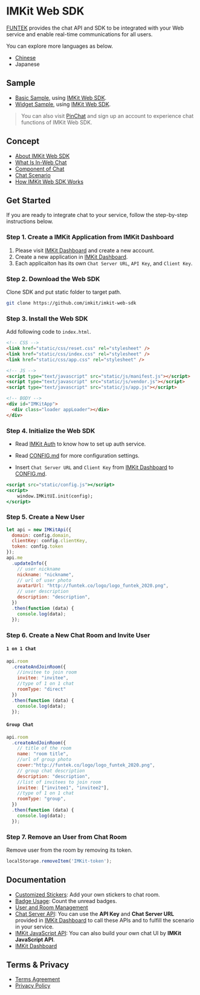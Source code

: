 # IMKit Web SDK

[FUNTEK](http://funtek.co/) provides the chat API and SDK to be integrated with your Web service and enable real-time communications for all users.

You can explore more languages as below.

- [Chinese](https://github.com/imkit/imkit-web-sdk/blob/master/docs/zh-tw/README.md)
- Japanese

## Sample

- [Basic Sample](https://github.com/imkit/imkit-web-sdk/tree/master/demo), using [IMKit Web SDK](https://github.com/imkit/imkit-web-sdk/).
- [Widget Sample](https://github.com/imkit/imkit-web-sdk/blob/master/demo/iframe.html), using [IMKit Web SDK](https://github.com/imkit/imkit-web-sdk/).

> You can also visit [PinChat](https://pinchat.me) and sign up an account to experience chat functions of IMKit Web SDK.

## Concept

- [About IMKit Web SDK](https://github.com/imkit/imkit-web-sdk/blob/master/docs/en/CONCEPT.md#about-imkit-web-sdk)
- [What Is In-Web Chat](https://github.com/imkit/imkit-web-sdk/blob/master/docs/en/CONCEPT.md#in-web-chat)
- [Component of Chat](https://github.com/imkit/imkit-web-sdk/blob/master/docs/en/CONCEPT.md#component-of-chat)
- [Chat Scenario](https://github.com/imkit/imkit-web-sdk/blob/master/docs/en/CONCEPT.md#chat-scenario-design)
- [How IMKit Web SDK Works](https://github.com/imkit/imkit-web-sdk/blob/master/docs/en/CONCEPT.md#how-imkit-web-sdk-works)


## Get Started

If you are ready to integrate chat to your service, follow the step-by-step instructions below.

### Step 1. Create a IMKit Application from IMKit Dashboard

1. Please visit [IMKit Dashboard](https://dashboard.imkit.io/) and create a new account.
2. Create a new application in [IMKit Dashboard](https://dashboard.imkit.io/).
3. Each applicaiton has its own `Chat Server URL`, `API Key`, and `Client Key`.

### Step 2. Download the Web SDK

Clone SDK and put static folder to target path.

```bash
git clone https://github.com/imkit/imkit-web-sdk
```

### Step 3. Install the Web SDK

Add following code to `index.html`.

```html
<!-- CSS -->
<link href="static/css/reset.css" rel="stylesheet" />
<link href="static/css/index.css" rel="stylesheet" />
<link href="static/css/app.css" rel="stylesheet" />

<!-- JS -->
<script type="text/javascript" src="static/js/manifest.js"></script>
<script type="text/javascript" src="static/js/vendor.js"></script>
<script type="text/javascript" src="static/js/app.js"></script>

<!-- BODY -->
<div id="IMKitApp">
  <div class="loader appLoader"></div>
</div>
```

### Step 4. Initialize the Web SDK



- Read [IMKit Auth](https://github.com/FUNTEKco/chat-server-document/wiki#external-auth-service) to know how to set up auth service.

- Read [CONFIG.md](https://github.com/imkit/imkit-web-sdk/blob/master/docs/en/CONFIG.md) for more configuration settings.

- Insert `Chat Server URL` and `Client Key` from [IMKit Dashboard](https://dashboard.imkit.io/) to [CONFIG.md](https://github.com/imkit/imkit-web-sdk/blob/master/docs/en/CONFIG.md).


```jsx
<script src="static/config.js"></script>
<script>
	window.IMKitUI.init(config);
</script>
```

### Step 5. Create a New User

```jsx
let api = new IMKitApi({
  domain: config.domain,
  clientKey: config.clientKey,
  token: config.token
});
api.me
  .updateInfo({
    // user nickname
    nickname: "nickname",
    // url of user photo
    avatarUrl: "http://funtek.co/logo/logo_funtek_2020.png",
    // user description
    description: "description",
  })
  .then(function (data) {
    console.log(data);
  });
```

### Step 6. Create a New Chat Room and Invite User


#### `1 on 1 Chat`


```jsx
api.room
  .createAndJoinRoom({
    //invitee to join room
    invitee: "invitee",
    //type of 1 on 1 chat
    roomType: "direct"
  })
  .then(function (data) {
    console.log(data);
  });
```

#### `Group Chat`


```jsx
api.room
  .createAndJoinRoom({
    // title of the room
    name: "room title",
    //url of group photo
    cover:"http://funtek.co/logo/logo_funtek_2020.png",
    // group chat description
    description: "description",
    //list of invitees to join room
    invitee: ["invitee1", "invitee2"],
    //type of 1 on 1 chat
    roomType: "group", 
  })
  .then(function (data) {
    console.log(data);
  });
```

### Step 7. Remove an User from Chat Room

Remove user from the room by removing its token.

```jsx
localStorage.removeItem('IMKit-token');
```

## Documentation

- [Customized Stickers](https://github.com/imkit/imkit-web-sdk/blob/master/docs/zh-tw/STICKER.md): Add your own stickers to chat room.
- [Badge Usage](https://github.com/imkit/imkit-web-sdk/blob/master/docs/en/APILIB.md#badge): Count the unread badges.
- [User and Room Management](https://github.com/imkit/imkit-web-sdk/blob/master/docs/en/APILIB.md)
- [Chat Server API](https://github.com/FUNTEKco/chat-server-document/wiki): You can use the **API Key** and **Chat Server URL** provided in [IMKit Dashboard](https://dashboard.imkit.io/) to call these APIs and to fulfill the scenario in your service.
- [IMKit JavaScript API](https://github.com/imkit/imkit-js-lib): You can also build your own chat UI by **IMKit JavaScript API**.
- [IMKit Dashboard](https://dashboard.imkit.io/)

## Terms & Privacy

- [Terms Agreement](https://github.com/imkit/imkit-web-sdk/blob/master/docs/en/TERMS.md)
- [Privacy Policy](https://github.com/imkit/imkit-web-sdk/blob/master/docs/en/PRIVACY.md)
